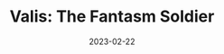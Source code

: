 ---
title: 'Valis: The Fantasm Soldier'
tags:
  - game
  - platform_genesis
  - genre_rpg
note: 'Limited Run Games: Valis Collection'
digital: false
physical: true
guide: false
pending: true
date: 2023-02-22
permalink: false
---